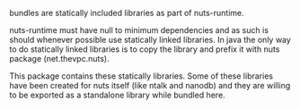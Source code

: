 bundles are statically included libraries as part of nuts-runtime.

nuts-runtime must have null to minimum dependencies and as such is should 
whenever possible use statically linked libraries.
In java the only way to do statically linked libraries is to copy the library and prefix it with 
nuts package (net.thevpc.nuts).

This package contains these statically libraries. Some of these libraries have been created for 
nuts itself (like ntalk and nanodb) and they are willing to be exported as a standalone library while
bundled here.

